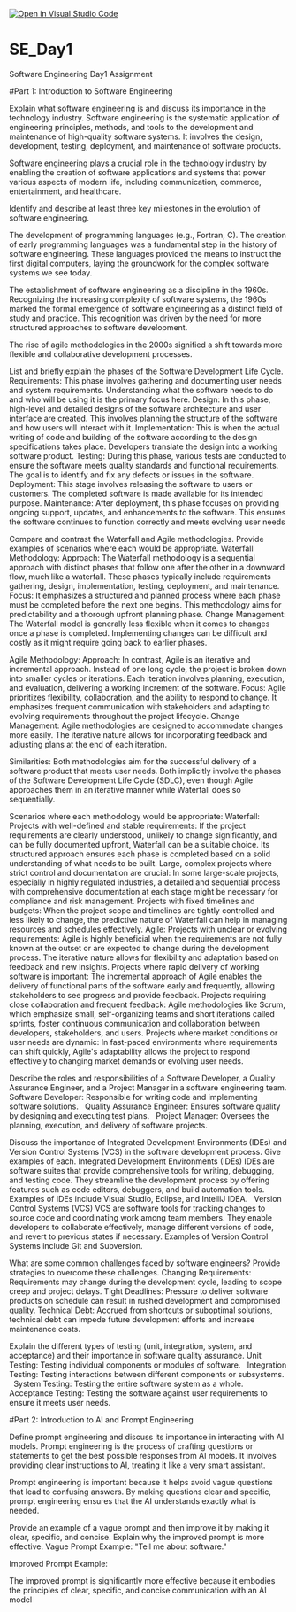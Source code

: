 [![Open in Visual Studio Code](https://classroom.github.com/assets/open-in-vscode-2e0aaae1b6195c2367325f4f02e2d04e9abb55f0b24a779b69b11b9e10269abc.svg)](https://classroom.github.com/online_ide?assignment_repo_id=18892570&assignment_repo_type=AssignmentRepo)
# SE_Day1
Software Engineering Day1 Assignment

#Part 1: Introduction to Software Engineering

Explain what software engineering is and discuss its importance in the technology industry.
Software engineering is the systematic application of engineering principles, methods, and tools to the development and maintenance of high-quality software systems.  It involves the design, development, testing, deployment, and maintenance of software products.    

Software engineering plays a crucial role in the technology industry by enabling the creation of software applications and systems that power various aspects of modern life, including communication, commerce, entertainment, and healthcare.

Identify and describe at least three key milestones in the evolution of software engineering.

The development of programming languages (e.g., Fortran, C). The creation of early programming languages was a fundamental step in the history of software engineering. These languages provided the means to instruct the first digital computers, laying the groundwork for the complex software systems we see today.

The establishment of software engineering as a discipline in the 1960s. Recognizing the increasing complexity of software systems, the 1960s marked the formal emergence of software engineering as a distinct field of study and practice. This recognition was driven by the need for more structured approaches to software development.    

The rise of agile methodologies in the 2000s signified a shift towards more flexible and collaborative development processes.

List and briefly explain the phases of the Software Development Life Cycle.
Requirements: This phase involves gathering and documenting user needs and system requirements. Understanding what the software needs to do and who will be using it is the primary focus here.
Design: In this phase, high-level and detailed designs of the software architecture and user interface are created. This involves planning the structure of the software and how users will interact with it.
Implementation: This is when the actual writing of code and building of the software according to the design specifications takes place. Developers translate the design into a working software product.
Testing: During this phase, various tests are conducted to ensure the software meets quality standards and functional requirements. The goal is to identify and fix any defects or issues in the software.
Deployment: This stage involves releasing the software to users or customers. The completed software is made available for its intended purpose.
Maintenance: After deployment, this phase focuses on providing ongoing support, updates, and enhancements to the software. This ensures the software continues to function correctly and meets evolving user needs

Compare and contrast the Waterfall and Agile methodologies. Provide examples of scenarios where each would be appropriate.
Waterfall Methodology:
Approach: The Waterfall methodology is a sequential approach with distinct phases that follow one after the other in a downward flow, much like a waterfall. These phases typically include requirements gathering, design, implementation, testing, deployment, and maintenance.
Focus: It emphasizes a structured and planned process where each phase must be completed before the next one begins. This methodology aims for predictability and a thorough upfront planning phase.
Change Management: The Waterfall model is generally less flexible when it comes to changes once a phase is completed. Implementing changes can be difficult and costly as it might require going back to earlier phases.

Agile Methodology:
Approach: In contrast, Agile is an iterative and incremental approach. Instead of one long cycle, the project is broken down into smaller cycles or iterations. Each iteration involves planning, execution, and evaluation, delivering a working increment of the software.
Focus: Agile prioritizes flexibility, collaboration, and the ability to respond to change. It emphasizes frequent communication with stakeholders and adapting to evolving requirements throughout the project lifecycle.
Change Management: Agile methodologies are designed to accommodate changes more easily. The iterative nature allows for incorporating feedback and adjusting plans at the end of each iteration.

Similarities:
Both methodologies aim for the successful delivery of a software product that meets user needs.
Both implicitly involve the phases of the Software Development Life Cycle (SDLC), even though Agile approaches them in an iterative manner while Waterfall does so sequentially.

Scenarios where each methodology would be appropriate:
Waterfall:
Projects with well-defined and stable requirements: If the project requirements are clearly understood, unlikely to change significantly, and can be fully documented upfront, Waterfall can be a suitable choice. Its structured approach ensures each phase is completed based on a solid understanding of what needs to be built.
Large, complex projects where strict control and documentation are crucial: In some large-scale projects, especially in highly regulated industries, a detailed and sequential process with comprehensive documentation at each stage might be necessary for compliance and risk management.
Projects with fixed timelines and budgets: When the project scope and timelines are tightly controlled and less likely to change, the predictive nature of Waterfall can help in managing resources and schedules effectively.
Agile:
Projects with unclear or evolving requirements: Agile is highly beneficial when the requirements are not fully known at the outset or are expected to change during the development process. The iterative nature allows for flexibility and adaptation based on feedback and new insights.
Projects where rapid delivery of working software is important: The incremental approach of Agile enables the delivery of functional parts of the software early and frequently, allowing stakeholders to see progress and provide feedback.
Projects requiring close collaboration and frequent feedback: Agile methodologies like Scrum, which emphasize small, self-organizing teams and short iterations called sprints, foster continuous communication and collaboration between developers, stakeholders, and users.
Projects where market conditions or user needs are dynamic: In fast-paced environments where requirements can shift quickly, Agile's adaptability allows the project to respond effectively to changing market demands or evolving user needs.

Describe the roles and responsibilities of a Software Developer, a Quality Assurance Engineer, and a Project Manager in a software engineering team.
Software Developer: Responsible for writing code and implementing software solutions.    
Quality Assurance Engineer: Ensures software quality by designing and executing test plans.    
Project Manager: Oversees the planning, execution, and delivery of software projects.    


Discuss the importance of Integrated Development Environments (IDEs) and Version Control Systems (VCS) in the software development process. Give examples of each.
Integrated Development Environments (IDEs)
IDEs are software suites that provide comprehensive tools for writing, debugging, and testing code.  They streamline the development process by offering features such as code editors, debuggers, and build automation tools.  Examples of IDEs include Visual Studio, Eclipse, and IntelliJ IDEA.    
Version Control Systems (VCS)
VCS are software tools for tracking changes to source code and coordinating work among team members.  They enable developers to collaborate effectively, manage different versions of code, and revert to previous states if necessary.  Examples of Version Control Systems include Git and Subversion.


What are some common challenges faced by software engineers? Provide strategies to overcome these challenges.
Changing Requirements: Requirements may change during the development cycle, leading to scope creep and project delays.
Tight Deadlines: Pressure to deliver software products on schedule can result in rushed development and compromised quality.
Technical Debt: Accrued from shortcuts or suboptimal solutions, technical debt can impede future development efforts and increase maintenance costs.

Explain the different types of testing (unit, integration, system, and acceptance) and their importance in software quality assurance.
Unit Testing: Testing individual components or modules of software.    
Integration Testing: Testing interactions between different components or subsystems.    
System Testing: Testing the entire software system as a whole.    
Acceptance Testing: Testing the software against user requirements to ensure it meets user needs.



#Part 2: Introduction to AI and Prompt Engineering


Define prompt engineering and discuss its importance in interacting with AI models.
Prompt engineering is the process of crafting questions or statements to get the best possible responses from AI models. It involves providing clear instructions to AI, treating it like a very smart assistant.    

Prompt engineering is important because it helps avoid vague questions that lead to confusing answers. By making questions clear and specific, prompt engineering ensures that the AI understands exactly what is needed.

Provide an example of a vague prompt and then improve it by making it clear, specific, and concise. Explain why the improved prompt is more effective.
Vague Prompt Example:
"Tell me about software."

Improved Prompt Example:

The improved prompt is significantly more effective because it embodies the principles of clear, specific, and concise communication with an AI model
